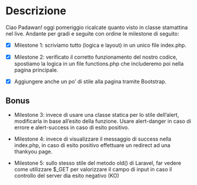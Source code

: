 # Descrizione
Ciao Padawan! oggi pomeriggio ricalcate quanto visto in classe stamattina nel live.
Andante per gradi  e seguite con ordine le milestone di seguito:

- [x] Milestone 1: scriviamo tutto (logica e layout) in un unico file index.php.

- [x] Milestone 2: verificato il corretto funzionamento del nostro codice, spostiamo la logica in un file functions.php che includeremo poi nella pagina principale.

- [x] Aggiungere anche un po’ di stile alla pagina tramite Bootstrap.

## Bonus
- Milestone 3: invece di usare una classe statica per lo stile dell’alert, modificarla in base all’esito della funzione. Usare alert-danger in caso di errore e alert-success in caso di esito positivo.

- Milestone 4: invece di visualizzare il messaggio di success nella index.php, in caso di esito positivo effettuare un redirect ad una thankyou page.

- Milestone 5: sullo stesso stile del metodo old() di Laravel, far vedere come utilizzare $_GET per valorizzare il campo di input in caso il controllo del server dia esito negativo (KO)